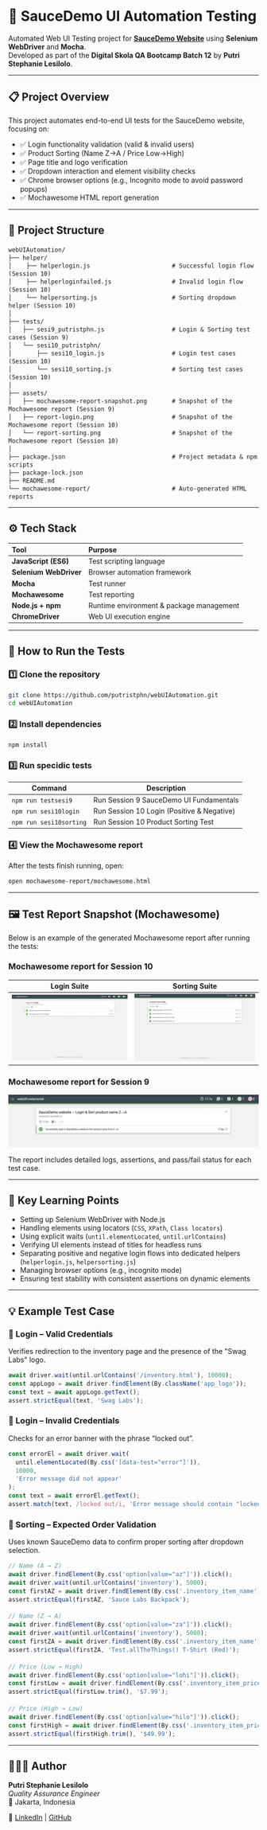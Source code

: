 # 🧪 SauceDemo UI Automation Testing

Automated Web UI Testing project for [**SauceDemo Website**](https://www.saucedemo.com) using **Selenium WebDriver** and **Mocha**.  
Developed as part of the **Digital Skola QA Bootcamp Batch 12** by **Putri Stephanie Lesilolo**.

---

## 📋 Project Overview

This project automates end-to-end UI tests for the SauceDemo website, focusing on:

- ✅ Login functionality validation (valid & invalid users)
- ✅ Product Sorting (Name Z→A / Price Low→High) 
- ✅ Page title and logo verification  
- ✅ Dropdown interaction and element visibility checks  
- ✅ Chrome browser options (e.g., Incognito mode to avoid password popups)
- ✅ Mochawesome HTML report generation

---

## 📁 Project Structure
```
webUIAutomation/
├── helper/
│    ├── helperlogin.js                       # Successful login flow (Session 10)
│    ├── helperloginfailed.js                 # Invalid login flow (Session 10)
│    └── helpersorting.js                     # Sorting dropdown helper (Session 10)
│  
├── tests/
│   ├── sesi9_putristphn.js                   # Login & Sorting test cases (Session 9)
│   └── sesi10_putristphn/
│       ├── sesi10_login.js                   # Login test cases (Session 10)
│       └── sesi10_sorting.js                 # Sorting test cases (Session 10)
│
├── assets/
│   ├── mochawesome-report-snapshot.png       # Snapshot of the Mochawesome report (Session 9)
│   ├── report-login.png                      # Snapshot of the Mochawesome report (Session 10)
│   └── report-sorting.png                    # Snapshot of the Mochawesome report (Session 10)
│
├── package.json                              # Project metadata & npm scripts
├── package-lock.json
├── README.md
└── mochawesome-report/                       # Auto-generated HTML reports
```

---

## ⚙️ Tech Stack

| Tool | Purpose |
|:------|:---------|
| **JavaScript (ES6)** | Test scripting language |
| **Selenium WebDriver** | Browser automation framework |
| **Mocha** | Test runner |
| **Mochawesome** | Test reporting |
| **Node.js + npm** | Runtime environment & package management |
| **ChromeDriver** | Web UI execution engine |

---

## 🚀 How to Run the Tests

### 1️⃣ Clone the repository
```bash
git clone https://github.com/putristphn/webUIAutomation.git
cd webUIAutomation
```
### 2️⃣ Install dependencies
```bash
npm install
```
### 3️⃣ Run specidic tests

| Command                 | Description                                |
| ----------------------- | ------------------------------------------ |
| `npm run testsesi9`     | Run Session 9 SauceDemo UI Fundamentals    |
| `npm run sesi10login`   | Run Session 10 Login (Positive & Negative) |
| `npm run sesi10sorting` | Run Session 10 Product Sorting Test        |

### 4️⃣ View the Mochawesome report
After the tests finish running, open:
```bash
open mochawesome-report/mochawesome.html
```

---

## 🖼️ Test Report Snapshot (Mochawesome)
Below is an example of the generated Mochawesome report after running the tests:

### Mochawesome report for Session 10 

| Login Suite                              | Sorting Suite                                |
| ---------------------------------------- | -------------------------------------------- |
| ![Login Report](mochawesome-report/assets/report_login.png) | ![Sorting Report](mochawesome-report/assets/report_sorting.png) |

### Mochawesome report for Session 9 
![Login Report](mochawesome-report/assets/mochawesome-report-snapshot.png) 

The report includes detailed logs, assertions, and pass/fail status for each test case.

---

## 🧠 Key Learning Points

- Setting up Selenium WebDriver with Node.js
- Handling elements using locators (`CSS`, `XPath`, `Class locators`)
- Using explicit waits (`until.elementLocated`, `until.urlContains`)
- Verifying UI elements instead of titles for headless runs
- Separating positive and negative login flows into dedicated helpers (`helperlogin.js`, `helpersorting.js`)
- Managing browser options (e.g., incognito mode)
- Ensuring test stability with consistent assertions on dynamic elements

---

## 💡 Example Test Case 

### 🧩 Login – Valid Credentials
Verifies redirection to the inventory page and the presence of the "Swag Labs" logo.
```javascript
await driver.wait(until.urlContains('/inventory.html'), 10000);
const appLogo = await driver.findElement(By.className('app_logo'));
const text = await appLogo.getText();
assert.strictEqual(text, 'Swag Labs');
```

### 🧩 Login – Invalid Credentials
Checks for an error banner with the phrase “locked out”.
```javascript
const errorEl = await driver.wait(
  until.elementLocated(By.css('[data-test="error"]')),
  10000,
  'Error message did not appear'
);
const text = await errorEl.getText();
assert.match(text, /locked out/i, 'Error message should contain "locked out"');
```

### 🧩 Sorting – Expected Order Validation
Uses known SauceDemo data to confirm proper sorting after dropdown selection.
```javascript
// Name (A → Z)
await driver.findElement(By.css('option[value="az"]')).click();
await driver.wait(until.urlContains('inventory'), 5000);
const firstAZ = await driver.findElement(By.css('.inventory_item_name')).getText();
assert.strictEqual(firstAZ, 'Sauce Labs Backpack');

// Name (Z → A)
await driver.findElement(By.css('option[value="za"]')).click();
await driver.wait(until.urlContains('inventory'), 5000);
const firstZA = await driver.findElement(By.css('.inventory_item_name')).getText();
assert.strictEqual(firstZA, 'Test.allTheThings() T-Shirt (Red)');

// Price (Low → High)
await driver.findElement(By.css('option[value="lohi"]')).click();
const firstLow = await driver.findElement(By.css('.inventory_item_price')).getText();
assert.strictEqual(firstLow.trim(), '$7.99');

// Price (High → Low)
await driver.findElement(By.css('option[value="hilo"]')).click();
const firstHigh = await driver.findElement(By.css('.inventory_item_price')).getText();
assert.strictEqual(firstHigh.trim(), '$49.99');
```
---

## 👩🏻‍💻 Author

**Putri Stephanie Lesilolo**  
*Quality Assurance Engineer*  
📍 Jakarta, Indonesia  

🔗 [LinkedIn](https://www.linkedin.com/in/putrilesilolo/) | [GitHub](https://github.com/putristphn)



